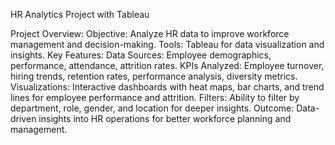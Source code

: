 HR Analytics Project with Tableau

Project Overview:
Objective: Analyze HR data to improve workforce management and decision-making.
Tools: Tableau for data visualization and insights.
Key Features:
Data Sources: Employee demographics, performance, attendance, attrition rates.
KPIs Analyzed: Employee turnover, hiring trends, retention rates, performance analysis, diversity metrics.
Visualizations: Interactive dashboards with heat maps, bar charts, and trend lines for employee performance and attrition.
Filters: Ability to filter by department, role, gender, and location for deeper insights.
Outcome: Data-driven insights into HR operations for better workforce planning and management.






